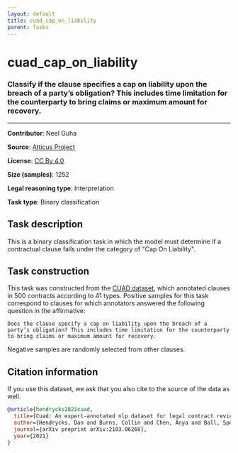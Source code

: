 ```yaml
---
layout: default
title: cuad_cap_on_liability
parent: Tasks
---
```

# cuad_cap_on_liability

### Classify if the clause specifies a cap on liability upon the breach of a party’s obligation? This includes time limitation for the counterparty to bring claims or maximum amount for recovery.
---

**Contributor**: Neel Guha 

**Source**: [Atticus Project](https://www.atticusprojectai.org/cuad>)

**License**: [CC By 4.0](https://creativecommons.org/licenses/by/4.0/)

**Size (samples)**: 1252

**Legal reasoning type**: Interpretation

**Task type**: Binary classification

## Task description

This is a binary classification task in which the model must determine if a contractual clause falls under the category of "Cap On Liability".

## Task construction

This task was constructed from the [CUAD dataset](https://www.atticusprojectai.org/cuad), which annotated clauses in 500 contracts according to 41 types. Positive samples for this task correspond to clauses for which annotators answered the following question in the affirmative:

```text
Does the clause specify a cap on liability upon the breach of a party’s obligation? This includes time limitation for the counterparty to bring claims or maximum amount for recovery.
```

Negative samples are randomly selected from other clauses.

## Citation information
If you use this dataset, we ask that you also cite to the source of the data as well.

```bib
@article{hendrycks2021cuad,
  title={Cuad: An expert-annotated nlp dataset for legal contract review},
  author={Hendrycks, Dan and Burns, Collin and Chen, Anya and Ball, Spencer},
  journal={arXiv preprint arXiv:2103.06268},
  year={2021}
}
```

